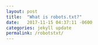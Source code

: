 ```yaml
---
layout: post
title:  "What is robots.txt?"
date:   2017-11-15 04:37:11 -0600
categories: jekyll update
permalink: /robotstxt/
---
```


